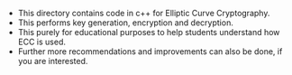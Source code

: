 - This directory contains code in c++ for Elliptic Curve Cryptography.
- This performs key generation, encryption and decryption.
- This purely for educational purposes to help students understand how ECC is used.
- Further more recommendations and improvements can also be done, if you are interested. 